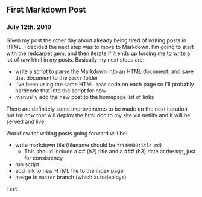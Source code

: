 ## First Markdown Post
### July 12th, 2019

Given my post the other day about already being tired of writing posts in HTML, I decided the next step was to move to Markdown. I'm going to start with the [redcarpet](https://github.com/vmg/redcarpet) gem, and then iterate if it ends up forcing me to write a lot of raw html in my posts.  Basically my next steps are:

* write a script to parse the Markdown into an HTML document, and save that document to the `posts` folder
* I've been using the same HTML `head` code on each page so I'll probably hardcode that into the script for now
* manually add the new post to the homepage list of links

There are definitely some improvements to be made on the next iteration but for *now* that will deploy the html doc to my site via netlify and it will be served and live.

Workflow for writing posts going forward will be:

* write markdown file (filename should be `YYYYMMDDtitle.md`)
  * This should include a ## (h2) title and a ### (h3) date at the top, just for consistency
* run script
* add link to new HTML file to the index page
* merge to `master` branch (which autodeploys)

Test